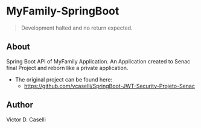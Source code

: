 # MyFamily-SpringBoot
> Development halted and no return expected.


## About 
Spring Boot API of MyFamily Application. An Application created to Senac final Project and reborn like a private application.
 - The original project can be found here:
    - https://github.com/vcaselli/SpringBoot-JWT-Security-Projeto-Senac

## Author 

Victor D. Caselli
